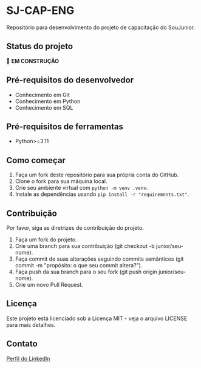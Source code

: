 # SJ-CAP-ENG
Repositório para desenvolvimento do projeto de capacitação do SouJunior.

## Status do projeto
🚧 **EM CONSTRUÇÃO**

## Pré-requisitos do desenvolvedor
- Conhecimento em Git
- Conhecimento em Python
- Conhecimento em SQL

## Pré-requisitos de ferramentas
- Python>=3.11

## Como começar
1. Faça um fork deste repositório para sua própria conta do GitHub.
2. Clone o fork para sua máquina local.
3. Crie seu ambiente virtual com `python -m venv .venv`.
4. Instale as dependências usando `pip install -r "requirements.txt"`.

## Contribuição
Por favor, siga as diretrizes de contribuição do projeto.

1. Faça um fork do projeto.
2. Crie uma branch para sua contribuição (git checkout -b junior/seu-nome).
3. Faça commit de suas alterações seguindo commits semânticos (git commit -m "propósito: o que seu commit altera?").
4. Faça push da sua branch para o seu fork (git push origin junior/seu-nome).
5. Crie um novo Pull Request.

## Licença
Este projeto está licenciado sob a Licença MIT - veja o arquivo LICENSE para mais detalhes.

## Contato
[Perfil do LinkedIn](https://www.linkedin.com/in/pedrohfogacas/)
